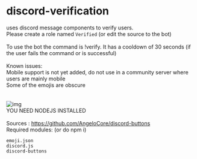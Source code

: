 # discord-verification
uses discord message components to verify users.\
Please create a role named `Verified` (or edit the source to the bot)\
\
To use the bot the command is !verify. It has a cooldown of 30 seconds (if the user fails the command or is successful)\
\
Known issues:\
Mobile support is not yet added, do not use in a community server where users are mainly mobile\
Some of the emojis are obscure\
\
\
![img](https://cdn.discordapp.com/attachments/803695735726932004/848259064269504562/unknown.png) \
YOU NEED NODEJS INSTALLED\
\
Sources : https://github.com/AngeloCore/discord-buttons \
Required modules: (or do npm i)
```
emoji.json
discord.js
discord-buttons
```
